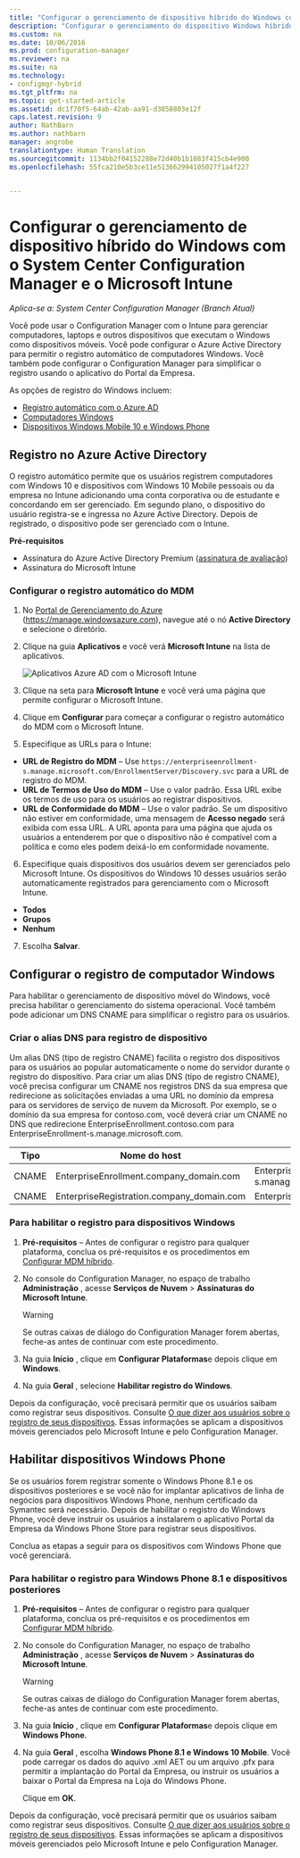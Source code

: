 ```yaml
---
title: "Configurar o gerenciamento de dispositivo híbrido do Windows com o System Center Configuration Manager e o Microsoft Intune"
description: "Configurar o gerenciamento do dispositivo Windows híbrido com o System Center Configuration Manager e o Microsoft Intune."
ms.custom: na
ms.date: 10/06/2016
ms.prod: configuration-manager
ms.reviewer: na
ms.suite: na
ms.technology:
- configmgr-hybrid
ms.tgt_pltfrm: na
ms.topic: get-started-article
ms.assetid: dc1f70f5-64ab-42ab-aa91-d3858803e12f
caps.latest.revision: 9
author: NathBarn
ms.author: nathbarn
manager: angrobe
translationtype: Human Translation
ms.sourcegitcommit: 1134bb2f04152288e72d40b1b1083f415cb4e900
ms.openlocfilehash: 55fca210e5b3ce11e513662994105027f1a4f227


---
```

# <a name="set-up-windows-hybrid-device-management-with-system-center-configuration-manager-and-microsoft-intune"></a>Configurar o gerenciamento de dispositivo híbrido do Windows com o System Center Configuration Manager e o Microsoft Intune

*Aplica-se a: System Center Configuration Manager (Branch Atual)*

Você pode usar o Configuration Manager com o Intune para gerenciar computadores, laptops e outros dispositivos que executam o Windows como dispositivos móveis. Você pode configurar o Azure Active Directory para permitir o registro automático de computadores Windows. Você também pode configurar o Configuration Manager para simplificar o registro usando o aplicativo do Portal da Empresa.


As opções de registro do Windows incluem:

- [Registro automático com o Azure AD](#azure-active-directory-enrollment)
- [Computadores Windows](#set-up-windows-device-enrollment)
- [Dispositivos Windows Mobile 10 e Windows Phone](#enable-windows-phone-devices)

## <a name="azure-active-directory-enrollment"></a>Registro no Azure Active Directory

O registro automático permite que os usuários registrem computadores com Windows 10 e dispositivos com Windows 10 Mobile pessoais ou da empresa no Intune adicionando uma conta corporativa ou de estudante e concordando em ser gerenciado. Em segundo plano, o dispositivo do usuário registra-se e ingressa no Azure Active Directory. Depois de registrado, o dispositivo pode ser gerenciado com o Intune.

**Pré-requisitos**
- Assinatura do Azure Active Directory Premium ([assinatura de avaliação](http://go.microsoft.com/fwlink/?LinkID=816845))
- Assinatura do Microsoft Intune


### <a name="configure-automatic-mdm-enrollment"></a>Configurar o registro automático do MDM

1. No [Portal de Gerenciamento do Azure](https://manage.windowsazure.com) (https://manage.windowsazure.com), navegue até o nó **Active Directory** e selecione o diretório.

2. Clique na guia **Aplicativos** e você verá **Microsoft Intune** na lista de aplicativos.

    ![Aplicativos Azure AD com o Microsoft Intune](../media/aad-intune-app.png)

3. Clique na seta para **Microsoft Intune** e você verá uma página que permite configurar o Microsoft Intune.

4. Clique em **Configurar** para começar a configurar o registro automático do MDM com o Microsoft Intune.

5. Especifique as URLs para o Intune:

  - **URL de Registro do MDM** – Use `https://enterpriseenrollment-s.manage.microsoft.com/EnrollmentServer/Discovery.svc` para a URL de registro do MDM.
  - **URL de Termos de Uso do MDM** – Use o valor padrão. Essa URL exibe os termos de uso para os usuários ao registrar dispositivos.
  - **URL de Conformidade do MDM** – Use o valor padrão. Se um dispositivo não estiver em conformidade, uma mensagem de **Acesso negado** será exibida com essa URL. A URL aponta para uma página que ajuda os usuários a entenderem por que o dispositivo não é compatível com a política e como eles podem deixá-lo em conformidade novamente.

6.  Especifique quais dispositivos dos usuários devem ser gerenciados pelo Microsoft Intune. Os dispositivos do Windows 10 desses usuários serão automaticamente registrados para gerenciamento com o Microsoft Intune.

  - **Todos**
  - **Grupos**
  - **Nenhum**

7. Escolha **Salvar**.

## <a name="configure-windows-pc-enrollment"></a>Configurar o registro de computador Windows
 Para habilitar o gerenciamento de dispositivo móvel do Windows, você precisa habilitar o gerenciamento do sistema operacional.  Você também pode adicionar um DNS CNAME para simplificar o registro para os usuários.

### <a name="create-dns-alias-for-device-enrollment"></a>Criar o alias DNS para registro de dispositivo  
 Um alias DNS (tipo de registro CNAME) facilita o registro dos dispositivos para os usuários ao popular automaticamente o nome do servidor durante o registro do dispositivo. Para criar um alias DNS (tipo de registro CNAME), você precisa configurar um CNAME nos registros DNS da sua empresa que redirecione as solicitações enviadas a uma URL no domínio da empresa para os servidores de serviço de nuvem da Microsoft.  Por exemplo, se o domínio da sua empresa for contoso.com, você deverá criar um CNAME no DNS que redirecione EnterpriseEnrollment.contoso.com para EnterpriseEnrollment-s.manage.microsoft.com.  

|Tipo|Nome do host|Aponta para|  
|----------|---------------|---------------|  
|CNAME|EnterpriseEnrollment.company_domain.com|EnterpriseEnrollment-s.manage.microsoft.com|  
|CNAME|EnterpriseRegistration.company_domain.com|EnterpriseRegistration.windows.net|  
### <a name="to-enable-enrollment-for-windows-devices"></a>Para habilitar o registro para dispositivos Windows  

1.  **Pré-requisitos** – Antes de configurar o registro para qualquer plataforma, conclua os pré-requisitos e os procedimentos em [Configurar MDM híbrido](setup-hybrid-mdm.md).  

2.  No console do Configuration Manager, no espaço de trabalho **Administração** , acesse **Serviços de Nuvem** > **Assinaturas do Microsoft Intune**.  

    > [!WARNING]  
    >  Se outras caixas de diálogo do Configuration Manager forem abertas, feche-as antes de continuar com este procedimento.  

3.  Na guia **Início** , clique em **Configurar Plataformas**e depois clique em **Windows**.  

4.  Na guia **Geral** , selecione **Habilitar registro do Windows**.  

 Depois da configuração, você precisará permitir que os usuários saibam como registrar seus dispositivos. Consulte [O que dizer aos usuários sobre o registro de seus dispositivos](https://docs.microsoft.com/intune/deploy-use/what-to-tell-your-end-users-about-using-microsoft-intune). Essas informações se aplicam a dispositivos móveis gerenciados pelo Microsoft Intune e pelo Configuration Manager.

## <a name="enable-windows-phone-devices"></a>Habilitar dispositivos Windows Phone  
  Se os usuários forem registrar somente o Windows Phone 8.1 e os dispositivos posteriores e se você não for implantar aplicativos de linha de negócios para dispositivos Windows Phone, nenhum certificado da Symantec será necessário. Depois de habilitar o registro do Windows Phone, você deve instruir os usuários a instalarem o aplicativo Portal da Empresa da Windows Phone Store para registrar seus dispositivos.  

  Conclua as etapas a seguir para os dispositivos com Windows Phone que você gerenciará.  

### <a name="to-enable-enrollment-for-windows-phone-81-and-later-devices"></a>Para habilitar o registro para Windows Phone 8.1 e dispositivos posteriores  

 1.  **Pré-requisitos** – Antes de configurar o registro para qualquer plataforma, conclua os pré-requisitos e os procedimentos em [Configurar MDM híbrido](setup-hybrid-mdm.md).  

 2.  No console do Configuration Manager, no espaço de trabalho **Administração** , acesse **Serviços de Nuvem** > **Assinaturas do Microsoft Intune**.  

     > [!WARNING]  
     >  Se outras caixas de diálogo do Configuration Manager forem abertas, feche-as antes de continuar com este procedimento.  

 3.  Na guia **Início** , clique em **Configurar Plataformas**e depois clique em **Windows Phone**.  

 4.  Na guia **Geral** , escolha  **Windows Phone 8.1 e Windows 10 Mobile**. Você pode carregar os dados do aquivo .xml AET ou um arquivo .pfx para permitir a implantação do Portal da Empresa, ou instruir os usuários a baixar o Portal da Empresa na Loja do Windows Phone.  

      Clique em **OK**.  

  Depois da configuração, você precisará permitir que os usuários saibam como registrar seus dispositivos. Consulte [O que dizer aos usuários sobre o registro de seus dispositivos](https://docs.microsoft.com/intune/deploy-use/what-to-tell-your-end-users-about-using-microsoft-intune). Essas informações se aplicam a dispositivos móveis gerenciados pelo Microsoft Intune e pelo Configuration Manager.  



<!--HONumber=Nov16_HO1-->


